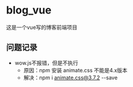 # blog_vue
这是一个vue写的博客前端项目

## 问题记录

+ wow.js不报错，但是不执行
    + 原因：npm 安装 animate.css 不能是4.x版本
    + 解决：npm i animate.css@3.7.2 --save
